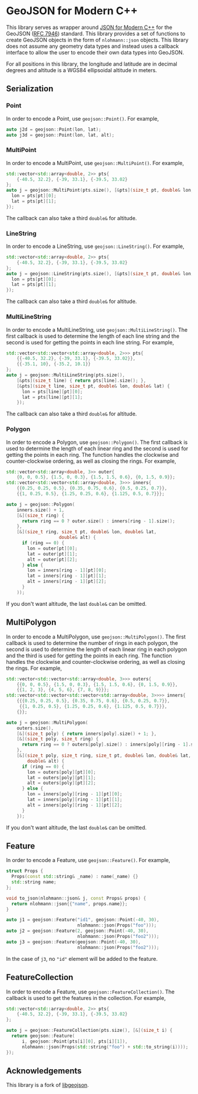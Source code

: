 # GeoJSON for Modern C++

This library serves as wrapper around [JSON for Modern C++](https://github.com/nlohmann/json) for the GeoJSON ([RFC 7946](https://tools.ietf.org/html/rfc7946)) standard. This library provides a set of functions to create GeoJSON objects in the form of `nlohmann::json` objects. This library does not assume any geometry data types and instead uses a callback interface to allow the user to encode their own data types into GeoJSON.

For all positions in this library, the longitude and latitude are in decimal degrees and altitude is a WGS84 ellipsoidal altitude in meters.

## Serialization

### Point

In order to encode a Point, use `geojson::Point()`. For example,

```cpp
auto j2d = geojson::Point(lon, lat);
auto j3d = geojson::Point(lon, lat, alt);
```

### MultiPoint

In order to encode a MultiPoint, use `geojson::MultiPoint()`. For example,

```cpp
std::vector<std::array<double, 2>> pts{
    {-40.5, 32.2}, {-39, 33.1}, {-39.5, 33.02}
};
auto j = geojson::MultiPoint(pts.size(), [&pts](size_t pt, double& lon, double& lat) {
  lon = pts[pt][0];
  lat = pts[pt][1];
});
```
The callback can also take a third `double&` for altitude.

### LineString

In order to encode a LineString, use `geojson::LineString()`. For example,

```cpp
std::vector<std::array<double, 2>> pts{
    {-40.5, 32.2}, {-39, 33.1}, {-39.5, 33.02}
};
auto j = geojson::LineString(pts.size(), [&pts](size_t pt, double& lon, double& lat) {
  lon = pts[pt][0];
  lat = pts[pt][1];
});
```
The callback can also take a third `double&` for altitude.

### MultiLineString

In order to encode a MultiLineString, use `geojson::MultiLineString()`. The first callback is used to determine the length of each line string and the second is used for getting the points in each line string. For example,

```cpp
std::vector<std::vector<std::array<double, 2>>> pts{
    {{-40.5, 32.2}, {-39, 33.1}, {-39.5, 33.02}},
    {{-35.1, 10}, {-35.2, 10.1}}
};
auto j = geojson::MultiLineString(pts.size(),
    [&pts](size_t line) { return pts[line].size(); },
    [&pts](size_t line, size_t pt, double& lon, double& lat) {
      lon = pts[line][pt][0];
      lat = pts[line][pt][1];
    });
```
The callback can also take a third `double&` for altitude.

### Polygon

In order to encode a Polygon, use `geojson::Polygon()`. The first callback is used to determine the length of each linear ring and the second is used for getting the points in each ring. The function handles the clockwise and counter-clockwise ordering, as well as closing the rings. For example,
```cpp
std::vector<std::array<double, 3>> outer{
    {0, 0, 0.5}, {1.5, 0, 0.3}, {1.5, 1.5, 0.6}, {0, 1.5, 0.9}};
std::vector<std::vector<std::array<double, 3>>> inners{
    {{0.25, 0.25, 0.5}, {0.35, 0.75, 0.6}, {0.5, 0.25, 0.7}},
    {{1, 0.25, 0.5}, {1.25, 0.25, 0.6}, {1.125, 0.5, 0.7}}};

auto j = geojson::Polygon(
    inners.size() + 1,
    [&](size_t ring) {
      return ring == 0 ? outer.size() : inners[ring - 1].size();
    },
    [&](size_t ring, size_t pt, double& lon, double& lat,
                    double& alt) {
      if (ring == 0) {
        lon = outer[pt][0];
        lat = outer[pt][1];
        alt = outer[pt][2];
      } else {
        lon = inners[ring - 1][pt][0];
        lat = inners[ring - 1][pt][1];
        alt = inners[ring - 1][pt][2];
      }
    ));
```
If you don't want altitude, the last `double&` can be omitted.

## MultiPolygon

In order to encode a MultiPolygon, use `geojson::MultiPolygon()`. The first callback is used to determine the number of rings in each polygon, the second is used to determine the length of each linear ring in each polygon and the third is used for getting the points in each ring. The function handles the clockwise and counter-clockwise ordering, as well as closing the rings. For example,
```cpp
std::vector<std::vector<std::array<double, 3>>> outers{
    {{0, 0, 0.5}, {1.5, 0, 0.3}, {1.5, 1.5, 0.6}, {0, 1.5, 0.9}},
    {{1, 2, 3}, {4, 5, 6}, {7, 8, 9}}};
std::vector<std::vector<std::vector<std::array<double, 3>>>> inners{
    {{{0.25, 0.25, 0.5}, {0.35, 0.75, 0.6}, {0.5, 0.25, 0.7}},
     {{1, 0.25, 0.5}, {1.25, 0.25, 0.6}, {1.125, 0.5, 0.7}}},
    {}};

auto j = geojson::MultiPolygon(
    outers.size(),
    [&](size_t poly) { return inners[poly].size() + 1; },
    [&](size_t poly, size_t ring) {
      return ring == 0 ? outers[poly].size() : inners[poly][ring - 1].size();
    },
    [&](size_t poly, size_t ring, size_t pt, double& lon, double& lat,
        double& alt) {
      if (ring == 0) {
        lon = outers[poly][pt][0];
        lat = outers[poly][pt][1];
        alt = outers[poly][pt][2];
      } else {
        lon = inners[poly][ring - 1][pt][0];
        lat = inners[poly][ring - 1][pt][1];
        alt = inners[poly][ring - 1][pt][2];
      }
    });
```
If you don't want altitude, the last `double&` can be omitted.

## Feature

In order to encode a Feature, use `geojson::Feature()`. For example,
```cpp
struct Props {
  Props(const std::string& _name) : name(_name) {}
  std::string name;
};

void to_json(nlohmann::json& j, const Props& props) {
  return nlohmann::json{{"name", props.name}};
}

auto j1 = geojson::Feature("id1", geojson::Point(-40, 30),
                           nlohmann::json(Props("foo")));
auto j2 = geojson::Feature(2, geojson::Point(-40, 30),
                           nlohmann::json(Props("foo2")));
auto j3 = geojson::Feature(geojson::Point(-40, 30),
                           nlohmann::json(Props("foo2")));
```
In the case of `j3`, no `"id"` element will be added to the feature.

## FeatureCollection

In order to encode a Feature, use `geojson::FeatureCollection()`. The callback is used to get the features in the collection. For example,

```cpp
std::vector<std::array<double, 2>> pts{
    {-40.5, 32.2}, {-39, 33.1}, {-39.5, 33.02}
};

auto j = geojson::FeatureCollection(pts.size(), [&](size_t i) {
  return geojson::Feature(
      i, geojson::Point(pts[i][0], pts[i][1]),
      nlohmann::json(Props(std::string("foo") + std::to_string(i))));
});
```

## Acknowledgements

This library is a fork of [libgeojson](https://github.com/psalvaggio/libgeojson).
